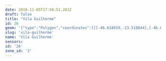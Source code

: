 ```yaml
---
date: 2018-11-05T17:58:51.201Z
draft: false
title: "Vila Guilherme"
id: 26
geom: '{"type":"Polygon","coordinates":[[[-46.618919,-23.518844],[-46.617808,-23.518958],[-46.617258,-23.519119],[-46.616703,-23.519377],[-46.615767,-23.519932],[-46.615029,-23.520467],[-46.613464,-23.521765],[-46.612386,-23.52256],[-46.611348,-23.522982],[-46.610109,-23.523331],[-46.608688,-23.523352],[-46.607945,-23.523251],[-46.606411,-23.522923],[-46.605556,-23.522811],[-46.604613,-23.522785],[-46.603688,-23.522906],[-46.602749,-23.52323],[-46.601286,-23.524124],[-46.597078,-23.527622],[-46.595916,-23.526143],[-46.595633,-23.525647],[-46.5955,-23.525569],[-46.595319,-23.525263],[-46.59536,-23.524935],[-46.596067,-23.523664],[-46.596319,-23.52212],[-46.59616,-23.521461],[-46.595439,-23.520458],[-46.595328,-23.520106],[-46.595142,-23.510797],[-46.594978,-23.510758],[-46.594919,-23.510794],[-46.594896,-23.510108],[-46.594952,-23.509461],[-46.595424,-23.508185],[-46.595707,-23.508102],[-46.595744,-23.507858],[-46.595932,-23.50744],[-46.596861,-23.506001],[-46.596007,-23.50404],[-46.595012,-23.503418],[-46.593685,-23.502441],[-46.593534,-23.502261],[-46.593367,-23.501695],[-46.593389,-23.500594],[-46.593186,-23.499935],[-46.593523,-23.49975],[-46.593811,-23.499492],[-46.594825,-23.498902],[-46.595603,-23.498194],[-46.596182,-23.498097],[-46.596904,-23.498155],[-46.596988,-23.496794],[-46.598231,-23.496029],[-46.597694,-23.492719],[-46.599405,-23.491718],[-46.601948,-23.49218],[-46.602229,-23.4923],[-46.605337,-23.492985],[-46.606403,-23.493144],[-46.606936,-23.493129],[-46.610652,-23.492474],[-46.611505,-23.49258],[-46.61183,-23.493814],[-46.612153,-23.496265],[-46.612416,-23.497028],[-46.613045,-23.498036],[-46.613289,-23.49826],[-46.613907,-23.499184],[-46.615473,-23.501187],[-46.615438,-23.501422],[-46.61553,-23.50155],[-46.615432,-23.501462],[-46.61499,-23.504427],[-46.615377,-23.508222],[-46.615734,-23.508735],[-46.6161,-23.509047],[-46.620948,-23.511341],[-46.621163,-23.511519],[-46.621118,-23.511569],[-46.621086,-23.513727],[-46.621134,-23.513948],[-46.621038,-23.51439],[-46.620791,-23.514858],[-46.618901,-23.517281],[-46.61873,-23.517924],[-46.618843,-23.518003],[-46.618919,-23.518844]]]}'
slug: 'vila-guilherme'
name: 'Vila Guilherme'
sensors:
id: '26'
zone_id: '2'
---
```

		